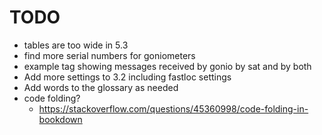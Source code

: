 # TODO 
- tables are too wide in 5.3
- find more serial numbers for goniometers
- example tag showing messages received by gonio by sat and by both
- Add more settings to 3.2 including fastloc settings
- Add words to the glossary as needed
- code folding?
    - https://stackoverflow.com/questions/45360998/code-folding-in-bookdown

